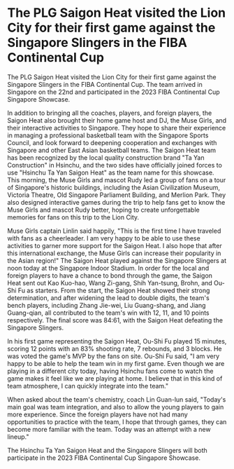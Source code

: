 # The PLG Saigon Heat visited the Lion City for their first game against the Singapore Slingers in the FIBA Continental Cup 
 The PLG Saigon Heat visited the Lion City for their first game against the Singapore Slingers in the FIBA Continental Cup. The team arrived in Singapore on the 22nd and participated in the 2023 FIBA Continental Cup Singapore Showcase.

In addition to bringing all the coaches, players, and foreign players, the Saigon Heat also brought their home game host and DJ, the Muse Girls, and their interactive activities to Singapore. They hope to share their experience in managing a professional basketball team with the Singapore Sports Council, and look forward to deepening cooperation and exchanges with Singapore and other East Asian basketball teams. The Saigon Heat team has been recognized by the local quality construction brand "Ta Yan Construction" in Hsinchu, and the two sides have officially joined forces to use "Hsinchu Ta Yan Saigon Heat" as the team name for this showcase. This morning, the Muse Girls and mascot Rudy led a group of fans on a tour of Singapore's historic buildings, including the Asian Civilization Museum, Victoria Theatre, Old Singapore Parliament Building, and Merlion Park. They also designed interactive games during the trip to help fans get to know the Muse Girls and mascot Rudy better, hoping to create unforgettable memories for fans on this trip to the Lion City.

Muse Girls captain Linlin said happily, "This is the first time I have traveled with fans as a cheerleader. I am very happy to be able to use these activities to garner more support for the Saigon Heat. I also hope that after this international exchange, the Muse Girls can increase their popularity in the Asian region!" The Saigon Heat played against the Singapore Slingers at noon today at the Singapore Indoor Stadium. In order for the local and foreign players to have a chance to bond through the game, the Saigon Heat sent out Kao Kuo-hao, Wang Zi-gang, Shih Yan-tsung, Brohn, and Ou-Shi Fu as starters. From the start, the Saigon Heat showed their strong determination, and after widening the lead to double digits, the team's bench players, including Zhang Jie-wei, Liu Guang-shang, and Jiang Guang-qian, all contributed to the team's win with 12, 11, and 10 points respectively. The final score was 84:61, with the Saigon Heat defeating the Singapore Slingers.

In his first game representing the Saigon Heat, Ou-Shi Fu played 15 minutes, scoring 12 points with an 83% shooting rate, 7 rebounds, and 3 blocks. He was voted the game's MVP by the fans on site. Ou-Shi Fu said, "I am very happy to be able to help the team win in my first game. Even though we are playing in a different city today, having Hsinchu fans come to watch the game makes it feel like we are playing at home. I believe that in this kind of team atmosphere, I can quickly integrate into the team."

When asked about the team's chemistry, coach Lin Guan-lun said, "Today's main goal was team integration, and also to allow the young players to gain more experience. Since the foreign players have not had many opportunities to practice with the team, I hope that through games, they can become more familiar with the team. Today was an attempt with a new lineup."

The Hsinchu Ta Yan Saigon Heat and the Singapore Slingers will both participate in the 2023 FIBA Continental Cup Singapore Showcase.